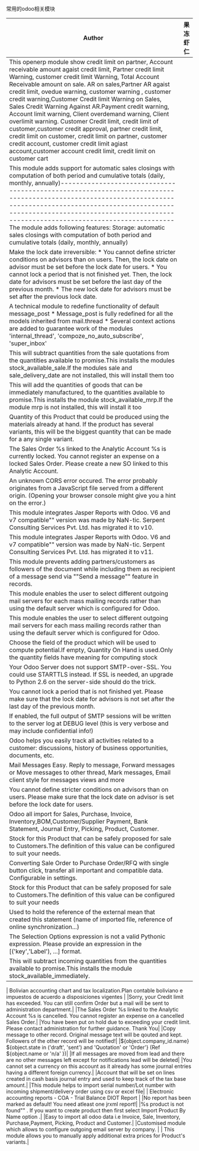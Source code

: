 
常用的odoo相关模块

|Author|果冻虾仁|
|---|---
| This openerp module show credit limit on partner, Account receivable amount agaist credit limit, Partner credit limit Warning, customer credit limit Warning, Total Account Receivable amount on sale. AR on sales,Partner AR agaist credit limit, ovedue warning, customer warning , customer credit warning,Customer Credit limit Warning on Sales, Sales Credit Warning Against AR.Payment credit warning, Account limit warning, Client overdemand warning, Client overlimit warning.     Customer Credit limit, credit limit of customer,customer credit approval, partner credit limit, credit limit on customer, credit limit on partner, customer credit account, customer credit limit agiast account,customer account credit limit, credit limit on customer cart     |
| This module adds support for automatic sales closings with computation of both period and cumulative totals (daily, monthly, annually)----------------------------------------------------------------------------------------------------------------------------------------------------------------------------------------------------------------------------------------------------- The module adds following features:     Storage: automatic sales closings with computation of both period and cumulative totals (daily, monthly, annually)|
|    Make the lock date irreversible:     * You cannot define stricter conditions on advisors than on users. Then, the lock date on advisor must be set before the lock date for users.    * You cannot lock a period that is not finished yet. Then, the lock date for advisors must be set before the last day of the previous month.    * The new lock date for advisors must be set after the previous lock date.    |
|A technical module to redefine functionality of default message_post    * Message_post is fully redefined for all the models inherited from mail.thread    * Several context actions are added to guarantee work of the modules        'internal_thread', 'compoze_no_auto_subscribe', 'super_inbox'    |
|This will subtract quantities from the sale quotations from the quantities available to promise.This installs the modules stock_available_sale.If the modules sale and sale_delivery_date are not installed, this will install them too|
|This will add the quantities of goods that can be immediately manufactured, to the quantities available to promise.This installs the module stock_available_mrp.If the module mrp is not installed, this will install it too|
|Quantity of this Product that could be produced using the materials already at hand. If the product has several variants, this will be the biggest quantity that can be made for a any single variant.|
|The Sales Order %s linked to the Analytic Account %s is currently locked. You cannot register an expense on a locked Sales Order. Please create a new SO linked to this Analytic Account.|
|An unknown CORS error occured. The error probably originates from a JavaScript file served from a different origin. (Opening your browser console might give you a hint on the error.)|
|    This module integrates Jasper Reports with Odoo. V6 and v7 compatible""    version was made by NaN-tic.    Serpent Consulting Services Pvt. Ltd. has migrated it to v10. |
|    This module integrates Jasper Reports with Odoo. V6 and v7 compatible""    version was made by NaN-tic.    Serpent Consulting Services Pvt. Ltd. has migrated it to v11. |
| This module prevents adding partners/customers as followers of the document while including them as recipient of a message send via ""Send a message"" feature in records.    |
| This module enables the user to select different outgoing mail servers for each mass mailing records rather than using the default server which is configured for Odoo.|
| This module enables the user to select different outgoing mail servers for each mass mailing records rather than using the default server which is configured for Odoo.|
|Choose the field of the product which will be used to compute potential.If empty, Quantity On Hand is used.Only the quantity fields have meaning for computing stock|
|Your Odoo Server does not support SMTP-over-SSL. You could use STARTTLS instead. If SSL is needed, an upgrade to Python 2.6 on the server-side should do the trick.|
|You cannot lock a period that is not finished yet. Please make sure that the lock date for advisors is not set after the last day of the previous month.|
|If enabled, the full output of SMTP sessions will be written to the server log at DEBUG level (this is very verbose and may include confidential info!)|
|Odoo helps you easily track all activities related to           a customer: discussions, history of business opportunities,           documents, etc.|
|Mail Messages Easy. Reply to message, Forward messages or Move messages to other thread, Mark messages, Email client style for messages views and more|
|You cannot define stricter conditions on advisors than on users. Please make sure that the lock date on advisor is set before the lock date for users.|
|Odoo all import for Sales, Purchase, Invoice, Inventory,BOM,Customer/Supplier Payment, Bank Statement, Journal Entry, Picking, Product, Customer.|
|Stock for this Product that can be safely proposed for sale to Customers.The definition of this value can be configured to suit your needs.|
|Converting Sale Order to Purchase Order/RFQ with single button click, transfer all important and compatible data. Configurable in settings.|
|Stock for this Product that can be safely proposed for sale to Customers.The definition of this value can be configured to suit your needs|
|Used to hold the reference of the external mean that created this statement (name of imported file, reference of online synchronization...)|
|The Selection Options expression is not a valid Pythonic expression. Please provide an expression in the [('key','Label'), ...] format.|
|This will subtract incoming quantities from the quantities available to promise.This installs the module stock_available_immediately.|
|
Bolivian accounting chart and tax localization.Plan contable boliviano e impuestos de acuerdo a disposiciones vigentes    |
|Sorry, your Credit limit has exceeded. You can still confirm						Order but a mail will be sent to administration department.|
|The Sales Order %s linked to the Analytic Account %s is cancelled. You cannot register an expense on a cancelled Sales Order.|
|You have been put on hold due to exceeding your credit limit. Please contact administration for further guidance.  Thank You|
|Copy message to other record. Original message text will be qouted and kept. Followers of the other record will be notified!|
|${object.company_id.name} ${object.state in ('draft', 'sent') and 'Quotation' or 'Order'} (Ref ${object.name or 'n/a' })|
|If all messages are moved from lead and there are no other messages left except for notifications lead will be deleted|
|You cannot set a currency on this account as it already has some journal entries having a different foreign currency.|
|Account that will be set on lines created in cash basis journal entry and used to keep track of the tax base amount.|
|This module helps to import serial number/Lot number with incoming shipment/delivery order using csv or excel file|
|        Electronic accounting reports            - COA            - Trial Balance        DIOT Report    |
|No report has been marked as default!                                      You need atleast one jrxml report!|
|%s product is not found"" . If you want to create product then first select Import Product By Name option .|
|Easy to import all odoo data i.e Invoice, Sale, Inventory, Purchase,Payment, Picking, Product and Customer.|
|Customised module which allows to configure            outgoing email server by company.                |
|        This module allows you to manually apply additional extra prices        for Product's variants.|
